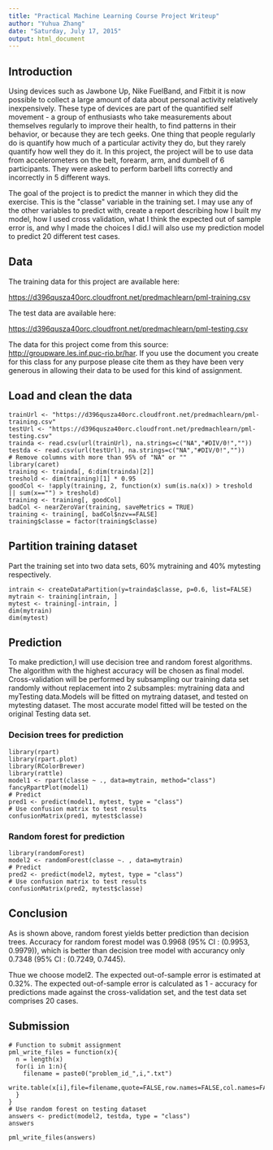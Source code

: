 ```yaml
---
title: "Practical Machine Learning Course Project Writeup"
author: "Yuhua Zhang"
date: "Saturday, July 17, 2015"
output: html_document
---
```


## Introduction

Using devices such as Jawbone Up, Nike FuelBand, and Fitbit it is now possible to collect a large amount of data about personal activity relatively inexpensively. These type of devices are part of the quantified self movement - a group of enthusiasts who take measurements about themselves regularly to improve their health, to find patterns in their behavior, or because they are tech geeks. One thing that people regularly do is quantify how much of a particular activity they do, but they rarely quantify how well they do it. In this project, the project will be to use data from accelerometers on the belt, forearm, arm, and dumbell of 6 participants. They were asked to perform barbell lifts correctly and incorrectly in 5 different ways. 

The goal of the project is to predict the manner in which they did the exercise. This is the "classe" variable in the training set. I may use any of the other variables to predict with, create a report describing how I built my model, how I used cross validation, what I think the expected out of sample error is, and why I made the choices I did.I will also use my prediction model to predict 20 different test cases. 

## Data

The training data for this project are available here: 

https://d396qusza40orc.cloudfront.net/predmachlearn/pml-training.csv

The test data are available here: 

https://d396qusza40orc.cloudfront.net/predmachlearn/pml-testing.csv

The data for this project come from this source: http://groupware.les.inf.puc-rio.br/har. If you use the document you create for this class for any purpose please cite them as they have been very generous in allowing their data to be used for this kind of assignment. 

## Load and clean the data

```{r,echo=TRUE}
trainUrl <- "https://d396qusza40orc.cloudfront.net/predmachlearn/pml-training.csv"
testUrl <- "https://d396qusza40orc.cloudfront.net/predmachlearn/pml-testing.csv"
trainda <- read.csv(url(trainUrl), na.strings=c("NA","#DIV/0!",""))
testda <- read.csv(url(testUrl), na.strings=c("NA","#DIV/0!",""))
# Remove columns with more than 95% of "NA" or ""
library(caret)
training <- trainda[, 6:dim(trainda)[2]]
treshold <- dim(training)[1] * 0.95
goodCol <- !apply(training, 2, function(x) sum(is.na(x)) > treshold  || sum(x=="") > treshold)
training <- training[, goodCol]
badCol <- nearZeroVar(training, saveMetrics = TRUE)
training <- training[, badCol$nzv==FALSE]
training$classe = factor(training$classe)
```

## Partition training dataset

Part the training set into two data sets, 60% mytraining and 40% mytesting respectively.

```{r,echo=TRUE}
intrain <- createDataPartition(y=trainda$classe, p=0.6, list=FALSE)
mytrain <- training[intrain, ]
mytest <- training[-intrain, ]
dim(mytrain)
dim(mytest)
```

## Prediction

To make prediction,I will use decision tree and random forest algorithms. The algorithm with the highest accuracy will be chosen as final model. Cross-validation will be performed by subsampling our training data set randomly without replacement into 2 subsamples: mytraining data and myTesting data.Models will be fitted on mytraing dataset, and tested on mytesting dataset. The most accurate model fitted will be tested on the original Testing data set.

### Decision trees for prediction

```{r,echo=TRUE}
library(rpart)
library(rpart.plot)
library(RColorBrewer)
library(rattle)
model1 <- rpart(classe ~ ., data=mytrain, method="class")
fancyRpartPlot(model1)
# Predict
pred1 <- predict(model1, mytest, type = "class")
# Use confusion matrix to test results
confusionMatrix(pred1, mytest$classe)
```

### Random forest for prediction

```{r,echo=TRUE}
library(randomForest)
model2 <- randomForest(classe ~. , data=mytrain)
# Predict
pred2 <- predict(model2, mytest, type = "class")
# Use confusion matrix to test results
confusionMatrix(pred2, mytest$classe)
```

## Conclusion

As is shown above, random forest yields better prediction than decision trees. Accuracy for random forest model was 0.9968 (95% CI : (0.9953, 0.9979)), which is better than decision tree model with accurancy only 0.7348 (95% CI : (0.7249, 0.7445). 

Thue we choose model2. The expected out-of-sample error is estimated at 0.32%. The expected out-of-sample error is calculated as 1 - accuracy for predictions made against the cross-validation set, and the test data set comprises 20 cases.

## Submission

```{r,echo=TRUE}
# Function to submit assignment
pml_write_files = function(x){
  n = length(x)
  for(i in 1:n){
    filename = paste0("problem_id_",i,".txt")
    write.table(x[i],file=filename,quote=FALSE,row.names=FALSE,col.names=FALSE)
  }
}
# Use random forest on testing dataset
answers <- predict(model2, testda, type = "class")
answers

pml_write_files(answers)
```